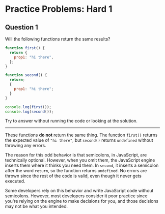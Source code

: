 # Practice Problems: Hard 1

## Question 1

Will the following functions return the same results?

```js
function first() {
  return {
    prop1: "hi there",
  };
}

function second() {
  return;
  {
    prop1: "hi there";
  }
}

console.log(first());
console.log(second());
```

Try to answer without running the code or looking at the solution.

---

These functions **do not** return the same thing. The function `first()` returns the expected value of `"hi there"`, but `second()` returns `undefined` without throwing any errors.

The reason for this odd behavior is that semicolons, in JavaScript, are technically optional. However, when you omit them, the JavaScript engine inserts them where it thinks you need them. In `second`, it inserts a semicolon after the word `return`, so the function returns `undefined`. No errors are thrown since the rest of the code is valid, even though it never gets executed.

Some developers rely on this behavior and write JavaScript code without semicolons. However, most developers consider it poor practice since you're relying on the engine to make decisions for you, and those decisions may not be what you intended.

